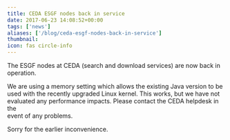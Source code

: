 ```yaml
---
title: CEDA ESGF nodes back in service
date: 2017-06-23 14:08:52+00:00
tags: ['news']
aliases: ['/blog/ceda-esgf-nodes-back-in-service']
thumbnail: 
icon: fas circle-info
---
```

The ESGF nodes at CEDA (search and download services) are now back in  
operation.


We are using a memory setting which allows the existing Java version to be  
used with the recently upgraded Linux kernel. This works, but we have not  
evaluated any performance impacts. Please contact the CEDA helpdesk in the  
event of any problems.


Sorry for the earlier inconvenience.


